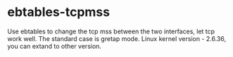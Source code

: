 # ebtables-tcpmss
Use ebtables to change the tcp mss between the two interfaces, let tcp work well. The standard case is gretap mode. Linux kernel version - 2.6.36, you can extand to other version.
